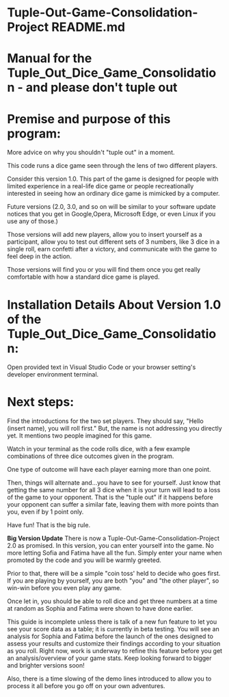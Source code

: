 # Tuple-Out-Game-Consolidation-Project README.md
# Manual for the Tuple_Out_Dice_Game_Consolidation - and please don't tuple out

# Premise and purpose of this program:

More advice on why you shouldn't "tuple out" in a moment.

This code runs a dice game seen through the lens of two different players. 

Consider this version 1.0. This part of the game is designed for people with limited experience in a real-life dice game or people recreationally interested in seeing how an ordinary dice game is mimicked by a computer.

Future versions (2.0, 3.0, and so on will be similar to your software update notices that you get in Google,Opera, Microsoft Edge, or even Linux if you use any of those.) 

Those versions will add new players, allow you to insert yourself as a participant, allow you to test out different sets of 3 numbers, like 3 dice in a single roll, earn confetti after a victory, and communicate with the game to feel deep in the action. 

Those versions will find you or you will find them once you get really comfortable with how a standard dice game
is played.

# Installation Details About Version 1.0 of the Tuple_Out_Dice_Game_Consolidation:

Open provided text in Visual Studio Code or your browser setting's developer environment terminal.

# Next steps:
Find the introductions for the two set players. They should say, "Hello (insert name), you will roll first." But, the name is not addressing you directly yet. It mentions two people imagined for this game.

Watch in your terminal as the code rolls dice, with a few example combinations of three dice outcomes given in the program. 

One type of outcome will have each player earning more than one point. 

Then, things will alternate and...you have to see for yourself. Just know that getting the same number for all 3 dice when it is your turn will lead to a loss of the game to your opponent. That is the "tuple out" if it happens before your opponent can suffer a similar fate, leaving them with more points than you, even if by 1 point only.

Have fun! That is the big rule.

**Big Version Update** 
There is now a Tuple-Out-Game-Consolidation-Project 2.0 as promised. In this version, you can enter yourself into the game. No more letting Sofia and Fatima have all the fun. Simply enter your name when promoted by the code and you will be warmly greeted. 

Prior to that, there will be a simple "coin toss' held to decide who goes first. If you are playing by yourself, you are both "you" and "the other player", so win-win before you even play any game. 

Once let in, you should be able to roll dice and get three numbers at a time at random as Sophia and Fatima were shown to have done earlier.

This guide is incomplete unless there is talk of a new fun feature to let you see your score data as a table; it is currently in beta testing. You will see an analysis for Sophia and Fatima before the launch of the ones designed to assess your results and customize their findings according to your situation as you roll. Right now, work is underway to refine this feature before you get an analysis/overview of your game stats. Keep looking forward to bigger and brighter versions soon!

Also, there is a time slowing of the demo lines introduced to allow you to process it all before you go off on your own adventures.
